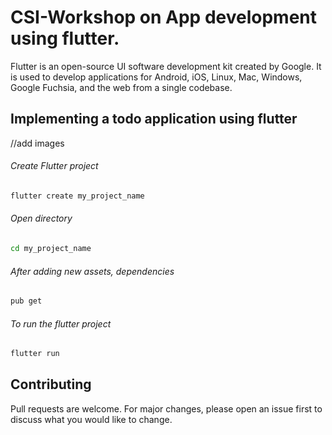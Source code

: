 # CSI-Workshop on App development using flutter.

Flutter is an open-source UI software development kit created by Google. It is used to develop applications for Android, iOS, Linux, Mac, Windows, Google Fuchsia, and the web from a single codebase.

## Implementing a todo application using flutter
//add images

###### Create Flutter project
```bash
flutter create my_project_name
```
###### Open directory
```bash
cd my_project_name
```
###### After adding new assets, dependencies
```bash
pub get
```
###### To run the flutter project
```bash
flutter run
```

## Contributing
Pull requests are welcome. For major changes, please open an issue first to discuss what you would like to change.
